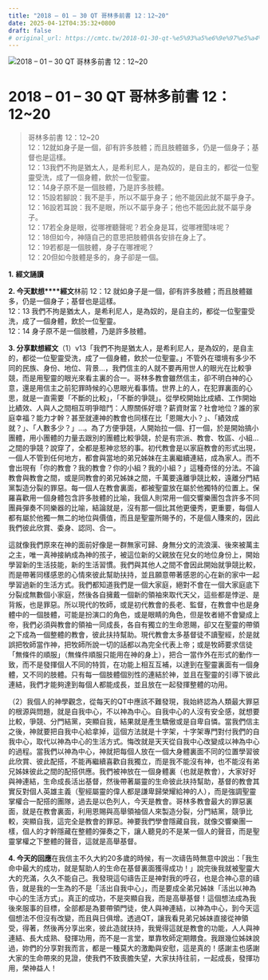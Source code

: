 ```yaml
---
title: "2018 – 01 – 30 QT 哥林多前書 12：12~20"
date: 2025-04-12T04:35:32+0800
draft: false
# original_url: https://cmtc.tw/2018-01-30-qt-%e5%93%a5%e6%9e%97%e5%a4%9a%e5%89%8d%e6%9b%b8-12%ef%bc%9a1220
---
```


![2018 – 01 – 30 QT 哥林多前書 12：12\~20](/images/qt.jpg   "2018 – 01 – 30 QT 哥林多前書 12：12\~20")

# 2018 – 01 – 30 QT 哥林多前書 12：12\~20

> 哥林多前書 12：12\~20  
> 12：12就如身子是一個，卻有許多肢體；而且肢體雖多，仍是一個身子；基督也是這樣。  
> 12：13我們不拘是猶太人，是希利尼人，是為奴的，是自主的，都從一位聖靈受洗，成了一個身體，飲於一位聖靈。  
> 12：14身子原不是一個肢體，乃是許多肢體。  
> 12：15設若腳說：我不是手，所以不屬乎身子；他不能因此就不屬乎身子。  
> 12：16設若耳說：我不是眼，所以不屬乎身子；他也不能因此就不屬乎身子。  
> 12：17若全身是眼，從哪裡聽聲呢？若全身是耳，從哪裡聞味呢？  
> 12：18但如今，神隨自己的意思把肢體俱各安排在身上了。  
> 12：19若都是一個肢體，身子在哪裡呢？  
> 12：20但如今肢體是多的，身子卻是一個。

**1.** **經文誦讀**

**2. 今天默想****經文**林前 12：12 就如身子是一個，卻有許多肢體；而且肢體雖多，仍是一個身子；基督也是這樣。  
12：13 我們不拘是猶太人，是希利尼人，是為奴的，是自主的，都從一位聖靈受洗，成了一個身體，飲於一位聖靈。  
12：14 身子原不是一個肢體，乃是許多肢體。

**3. 分享默想經文**（1）v13「我們不拘是猶太人，是希利尼人，是為奴的，是自主的，都從一位聖靈受洗，成了一個身體，飲於一位聖靈。」不管外在環境有多少不同的民族、身份、地位、背景…，我們信主的人就不要再用世人的眼光在比較爭競，而是用聖靈的眼光來看主裏的合一。哥林多教會雖然信主，卻不明白神的心意，還是用信主之前犯罪時候的心思眼光看事情。世界上的人，在犯罪裏面的心思，就是一直需要「不斷的比較」，「不斷的爭競」。從學校開始比成績、工作開始比績效、人與人之間相互明爭暗鬥：人際關係好壞？薪資財富？社會地位？誰的家庭幸福？能力才幹？甚至就連神的教會也同樣在比「恩賜大小？」、「績效成就？」、「人數多少？」…。為了方便爭競，人開始拉一個、打一個，於是開始搞小團體，用小團體的力量去跟別的團體比較爭競，於是有宗派、教會、牧區、小組…之間的爭競？說穿了，全都是惹神忿怒的事。初代教會是以家庭教會的形式出現，一個人不管到任何地方，都會與當地的弟兄姊妹在主裏繼續連結，成為家人。而不會出現有「你的教會？我的教會？你的小組？我的小組？」這種奇怪的分法。不論教會與教會之間，或是同教會的弟兄姊妹之間，千萬要遠離爭競比較，遠離分門結黨製造分裂的罪惡。每一個人在教會裏面，都被聖靈放在屬於他獨特的位置上。保羅喜歡用一個身體包含許多肢體的比喻，我個人則常用一個交響樂團包含許多不同團員彈奏不同樂器的比喻，結論就是，沒有那一個比其他更優秀，更重要，每個人都有屬於他獨一無二的地位與價值，而且是聖靈所賜予的，不是個人賺來的，因此我們彼此欣賞、委身、認同、合一。

這就像我們原來在神的面前好像是一群無家可歸、身無分文的流浪漢、後來被萬主之主，唯一真神接納成為神的孩子，被這位新的父親放在兒女的地位身份上，開始學習新的生活技能，新的生活習慣。我們與其他人之間不會因此開始就爭競比較，而是帶著同樣感恩的心情來彼此幫助扶持，並且願意帶著感恩的心在新的家中一起學習過新的生活方式。我們都知道我們是一個大家庭，絕對不會在一個大家庭底下分裂成無數個小家庭，然後各自擁戴一個新的領袖來取代天父，這些都是悖逆、是背叛，也是罪惡。所以現代的牧師，或是初代教會的長老、監督，在教會中也是身體中的一個肢體，可能是扮演口的角色，或是眼睛的角色，但是牧者絕不會變成上帝，我們必須與教會的領袖一同成長，各自有獨立的生命恩賜，卻又在聖靈的帶領之下成為一個整體的教會，彼此扶持幫助。現代教會太多基督徒不讀聖經，於是就誤把牧師當作神，把牧師所說一切的話都以為完全代表上帝；或是牧師要求信徒「無條件的順服」（無條件順服只能用在神的身上），把合一當作外在形式的動作一致，而不是發揮個人不同的特質，在功能上相互互補，以達到在聖靈裏面有一個身體，又不同的肢體。只有每一個肢體個別性的連結於神，並且在聖靈的引導下彼此連結，我們才能夠達到每個人都能成長，並且放在一起發揮整體的功用。

（2）我個人的神學觀念，從每天的QT中應該不難發現，我始終認為人類最大罪惡的根源與問題，就是自我中心，不以神為中心。自我中心的人沒有安全感，就想要比較，爭競、分門結黨，突顯自我，結果就是產生驕傲或是自卑自憐。當我們信主之後，神就要把自我中心給拿掉，這個方法就是十字架，十字架專門對付我們的自我中心，取代以神為中心的生活方式。悔改就是天天從自我中心改變成以神為中心的過程。當我們以神為中心，神就把每個人放在一個大身體裏面不同的位置學習彼此欣賞、彼此配搭，不能再繼續喜歡自我獨立，而是我不能沒有神，也不能沒有弟兄姊妹彼此之間的配搭供應。我們被神放在一個身體裏（也就是教會），大家好好與神連結，生命成長活出基督，然後帶著屬靈的生命彼此扶持幫助，基督的教會其實反對個人英雄主義（聖經屬靈的偉人都是謙卑歸榮耀給神的人），而是強調聖靈掌權合一配搭的團隊，過去是以色列人，今天是教會。哥林多教會最大的罪惡裏面，就是在教會裏面，利用恩賜與高舉領袖個人來製造分裂，分門結黨，競爭比較，突顯自我，這完全是教會的罪惡。神要我們學會隱藏自我，就像交響樂團一樣，個人的才幹隱藏在整體的彈奏之下，讓人聽見的不是某一個人的聲音，而是聖靈掌權之下整體的聲音，這就是高舉基督。

**4. 今天的回應**在我信主不久大約20多歲的時候，有一次禱告時無意中說出：「我生命中最大的成功，就是幫助人的生命在基督裏面獲得成功！」說完後我就被聖靈大大的充滿，久久不能自己。我發現這句禱告正是神對我的呼召，也是合神心意的禱告，就是我的一生為的不是「活出自我中心」，而是要成全弟兄姊妹「活出以神為中心的生活方式」。真正的成功，不是突顯自我，而是高舉基督！這個想法成為我後來服事的目標，全部都是為要帶領門徒，使人與神連結，以神為中心，到今天這個想法不但沒有改變，而且與日俱增。透過QT，讓我看見弟兄姊妹直接從神領受，得著，然後再分享出來，彼此造就扶持，我覺得這就是教會的功能，人人與神連結、長大成熟、發揮功用，而不是一言堂，單靠牧師定期餵食。我跟幾位姊妹說過，妳們的分享對我而言，都是一種莫大的激勵與安慰，這是真的！感謝主也感謝大家的生命帶來的見證，使我們不致喪膽失望，大家扶持往前，一起成長，發揮功用，榮神益人！